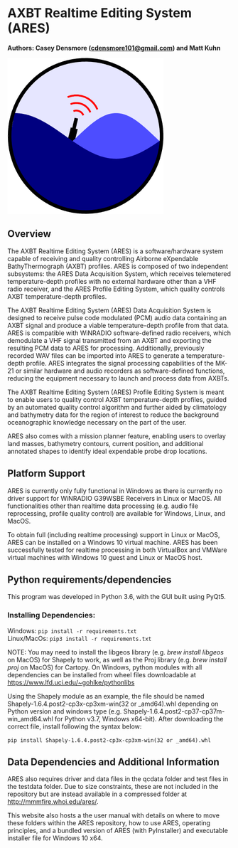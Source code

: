 # **AXBT Realtime Editing System (ARES)**


**Authors: Casey Densmore (cdensmore101@gmail.com) and Matt Kuhn**

![Icon](qclib/dropicon.png)


## Overview <a id="overview"></a>
The AXBT Realtime Editing System (ARES) is a software/hardware system capable of receiving and quality controlling Airborne eXpendable BathyThermograph (AXBT) profiles. ARES is composed of two independent subsystems: the ARES Data Acquisition System, which receives telemetered temperature-depth profiles with no external hardware other than a VHF radio receiver, and the ARES Profile Editing System, which quality controls AXBT temperature-depth profiles.

The AXBT Realtime Editing System (ARES) Data Acquisition System is designed to receive pulse code modulated (PCM) audio data containing an AXBT signal and produce a viable temperature-depth profile from that data. ARES is compatible with WiNRADIO software-defined radio receivers, which demodulate a VHF signal transmitted from an AXBT and exporting the resulting PCM data to ARES for processing. Additionally, previously recorded WAV files can be imported into ARES to generate a temperature-depth profile. ARES integrates the signal processing capabilities of the MK-21 or similar hardware and audio recorders as software-defined functions, reducing the equipment necessary to launch and process data from AXBTs. 

The AXBT Realtime Editing System (ARES) Profile Editing System is meant to enable users to quality control AXBT temperature-depth profiles, guided by an automated quality control algorithm and further aided by climatology and bathymetry data for the region of interest to reduce the background oceanographic knowledge necessary on the part of the user. 

ARES also comes with a mission planner feature, enabling users to overlay land masses, bathymetry contours, current position, and additional annotated shapes to identify ideal expendable probe drop locations.


## Platform Support
ARES is currently only fully functional in Windows as there is currently
no driver support for WiNRADIO G39WSBE Receivers in Linux or MacOS. All functionalities other than realtime data processing (e.g. audio file reprocessing, profile quality control) are available for Windows, Linux, and MacOS.

To obtain full (including realtime processing) support in Linux or MacOS, ARES can be installed on a Windows 10 virtual machine. ARES has been successfully tested for realtime processing in both VirtualBox and VMWare virtual machines with Windows 10 guest and Linux or MacOS host.


## Python requirements/dependencies
This program was developed in Python 3.6, with the GUI built using PyQt5.

	
### Installing Dependencies:
Windows: `pip install -r requirements.txt`  
Linux/MacOs: `pip3 install -r requirements.txt`

NOTE: You may need to install the libgeos library (e.g. *brew install libgeos* on MacOS) for Shapely to work, as well as the Proj library (e.g. *brew install proj* on MacOS) for Cartopy. On Windows, python modules with all dependencies can be installed from wheel files downloadable at https://www.lfd.uci.edu/~gohlke/pythonlibs

Using the Shapely module as an example, the file should be named Shapely-1.6.4.post2-cp3x-cp3xm-win(32 or _amd64).whl depending on Python version and windows type (e.g. Shapely-1.6.4.post2-cp37-cp37m-win_amd64.whl for Python v3.7, Windows x64-bit). After downloading the correct file, install following the syntax below:

```
pip install Shapely-1.6.4.post2-cp3x-cp3xm-win(32 or _amd64).whl 
```




## Data Dependencies and Additional Information

ARES also requires driver and data files in the qcdata folder and test files in the testdata folder. Due to size constraints, these are not included in the repository but are instead available in a compressed folder at http://mmmfire.whoi.edu/ares/. 

This website also hosts a the user manual with details on where to move these folders within the ARES repository, how to use ARES, operating principles, and a bundled version of ARES (with PyInstaller) and executable installer file for Windows 10 x64. 

